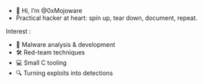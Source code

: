 - 👋 Hi, I’m @0xMojoware
- Practical hacker at heart: spin up, tear down, document, repeat.

Interest :
- 🐛 Malware analysis & development
- 🛠️ Red-team techniques
- 💻 Small C tooling
- 🔍 Turning exploits into detections

<!---
0xMojoware/0xMojoware is a ✨ special ✨ repository because its `README.md` (this file) appears on your GitHub profile.
You can click the Preview link to take a look at your changes.
--->

